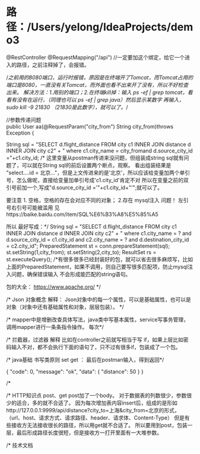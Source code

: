 # 路径：/Users/yelong/IdeaProjects/demo3

@RestController
@RequestMapping("/api")
//一定要加这个绑定，给它一个进入的路径，之前注释掉了，会报错。

/*之前用的8080端口，运行时报错，原因是在终端开了Tomcat，而Tomcat占用的端口是8080，一直没有关Tomcat，而外面也看不出来开了没有，所以不好检查出来。
  解决方法：1.用别的端口；2.在终端kill掉：输入 ps -ef | grep tomcat，看看有没有在运行，（同理也可以 ps -ef | grep java）然后显示某数字 再输入，
  sudo kill -9 21830  （21830是此数字），就可以了。*/

//参数传递问题  
public User aa(@RequestParam("city_from") String city_from)throws Exception {
    
String sql = "SELECT d.flight_distance FROM city c1 INNER JOIN distance d INNER JOIN city c2" +
        " where c1.city_name =  city_fromand d.source_city_id ="+c1.city_id;
/* 这里变量从postman传进来没问题，但组装成string sql就有问题了，可以就在String sql的前后设置两个断点，观察。
看出组装结果是 "select....id = 北京..."，但是上文传进来的是'北京'，所以应该给变量加两个单引号，怎么做呢，直接给变量加单引号成'c1.city_id'肯定不对
所以在变量之前的双引号前加一个,写成"d.source_city_id ='"+c1.city_id+"'";就可以了。

要注意 1. 空格，空格的存在会对应不同的对象；  2.存在 mysql注入 问题！ 左引号右引号可能被滥用 
见https://baike.baidu.com/item/SQL%E6%B3%A8%E5%85%A5

所以 最好写成：*/
  String sql = "SELECT d.flight_distance FROM city c1 INNER JOIN distance d INNER JOIN city c2" +
                    "                    where c1.city_name = ? and d.source_city_id = c1.city_id and  c2.city_name = ? and d.destination_city_id = c2.city_id";
            PreparedStatement st = conn.prepareStatement(sql);
            st.setString(1,city_from);
            st.setString(2,city_to);
            ResultSet rs = st.executeQuery();
/*有很多很多已经封装好的包，就可以省去很多麻烦写，比如上面的PreparedStatement，如果不调用，则自己要写很多匹配项，防止mysql注入问题，确保错误输入
  不会形成能匹配的string语句。
  
包的大全：  https://www.apache.org/      */

/*  Json 对象概念 解释：
Json对象中的每一个属性，可以是基础属性，也可以是对象（对象中还有基础属性和对象，层层包装）。  */


/*  mapper中是增删改查具体写法，java类中写基本属性，service写事务管理，调用mapper进行一条条指令操作。 
    每次*/

/*  拦截器，过滤器 解释
比如在controller之前就写相当于写 if，如果上层比如密码输入不对，都不会执行下面的语句了，只不过有很多if，包装成了一个包。

/* java基础  书写类原则 set get ：
最后在postman输入，得到返回*/
  
  {
    "code": 0,
    "message": "ok",
    "data": {
        "distance": 50
    }
}
  
/*  

/*  HTTP知识点  post、get
post加了一个body。
对于数据表的列数很少，参数很少的适合，多的就不合适了。
因为每次增加表内容insert后，组成的是形如http://127.0.0.1:9999/api/distance?city_to=上海&city_from=北京的形式，
（url、host、请求方式、请求路径、header、请求体、Content-Type）
但是有些接收方无法接收很长的路径，所以用get就不合适了。
所以要用到post，包装一层，最后形成路径长度很短，但是接收方一打开里面有一大堆参数。


/* 技术文档


